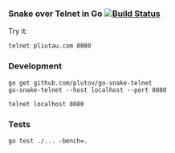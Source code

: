 ### Snake over Telnet in Go [![Build Status](https://travis-ci.org/plutov/go-snake-telnet.svg?branch=master)](https://travis-ci.org/plutov/go-snake-telnet)

Try it:

```
telnet pliutau.com 8080
```


### Development

```
go get github.com/plutov/go-snake-telnet
go-snake-telnet --host localhost --port 8080
```

```
telnet localhost 8080
```

### Tests

```
go test ./... -bench=.
```
